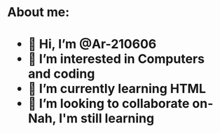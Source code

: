 <html> 
<h1> About me: <h1>
  <ul>
    <li>👋 Hi, I’m @Ar-210606 </li>
    <li>👀 I’m interested in Computers and coding</li>
    <li>🌱 I’m currently learning HTML</li>
    <li>💞️ I’m looking to collaborate on- Nah, I'm still learning</li>
  </ul>
</html>
<!---
Ar-210606/Ar-210606 is a ✨ special ✨ repository because its `README.md` (this file) appears on your GitHub profile.
You can click the Preview link to take a look at your changes.
--->
